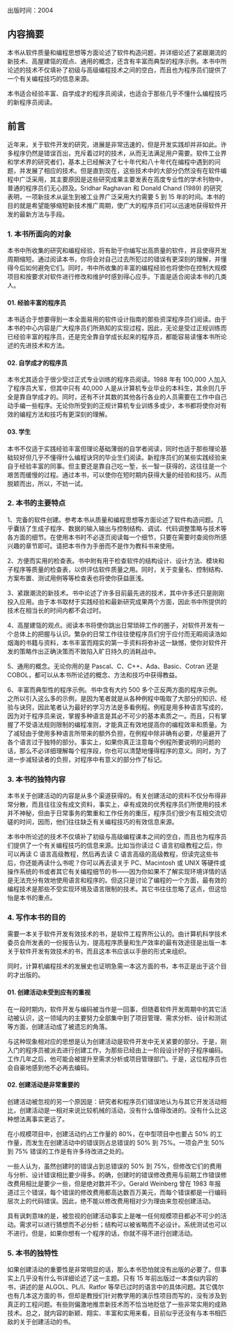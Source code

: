出版时间：2004

## 内容摘要

本书从软件质量和编程思想等方面论述了软件构造问题，并详细论述了紧跟潮流的新技术、高屋建瓴的观点、通用的概念，还含有丰富而典型的程序示例。本书中所论述的技术不仅填补了初级与高级编程技术之间的空白，而且也为程序员们提供了一个有关编程技巧的信息来源。

本书适合经验丰富、自学成才的程序员阅读，也适合于那些几乎不懂什么编程技巧的新程序员阅读。

## 前言

近年来，关于软件开发的研究，进展是非常迅速的，但是开发实践却并非如此。许多程序仍然是错误百出，充斥着过时的技术，从而无法满足用户需要。软件工业界和学术界的研究者们，基本上已经解決了七十年代和八十年代在编程中遇到的问题，并发展了相应的技术。但是直到现在，这些技术中的大部分仍然没有在软件编程中广泛采用，其主要原因是这些研究成果主要发表在高度专业性的学术刊物中，普通的程序员们无心顾及。Sridhar Raghavan 和 Donald Chand (1989) 的研究表明，一项新技术从诞生到被工业界广泛采用大约需要 5 到 15 年的时间。本书的目的就是希望能够缩短新技术推广周期，使广大的程序员们可以迅速地获得软件开发的最新方法与手段。

### 1. 本书所面向的对象

本书中所收集的研究和编程经验，将有助于你编写出高质量的软件，并且使得开发周期缩短。通过阅读本书，你将会对自己过去所犯过的错误有更深刻的理解，并懂得今后如何避免它们。同时，书中所收集的丰富的编程经验也将使你在控制大规模项目和按要求对软件进行修改和维护时感到得心应手。下面是适合阅读本书的几类人。

#### 01. 经验丰富的程序员

本书适合于想要得到一本全面易用的软件设计指南的那些资深程序员们阅读。由于本书的中心内容是广大程序员们所熟知的实现过程，因此，无论是受过正规训练而已经验丰富的程序员，还是完全靠自学成长起来的程序员，都能容易读懂本书所论述的先进技术和方法。

#### 02. 自学成才的程序员

本书尤其适合于很少受过正式专业训练的程序员阅读。1988 年有 100,000 人加入了程序员大军，但其中只有 40,000 人是从计算机专业毕业的本科生，其余则几乎全是靠自学成才的。同时，还有不计其数的其他各行各业的人员需要在工作中自己动手编一些程序。无论你所受到的正规计算机专业训练多或少，本书都将使你对有效的编程方法和技巧有更深刻的理解。

#### 03. 学生

本书不仅适于实践经验丰富但理论基础薄弱的自学者阅读，同时也适于那些理论基础较好但几乎不懂得什么编程诀窍的毕业生们阅读。新程序员们的某些实践经验来自于经验丰富的同事。但主要还是靠自己吃一堑，长一智一获得的，这往往是一个艰苦而缓慢的过程。通过本书，可以使你在短时期内获得大量的经验和技巧，从而脱颖而出，所以，不妨一试。

### 2. 本书的主要特点

1、完备的软件创建。参考本书从质量和编程思想等方面论述了软件构造问题。几乎囊括了生成子程序、数据的输入输出与控制结构、调试、代码调整策略与技术等各方面的细节。在使用本书时不必逐页阅读每一个细节，只要在需要时查阅你所感兴趣的章节即可。请把本书作为手册而不是作为教科书来使用。

2、方便而实用的检查表。书中附有用于检查软件的结构设计、设计方法、模块和子程序等质量的检查表，以供评估软件质量之用。同时，关于变量名、控制结构、方案布置、测试用例等等检查表也将使你获益匪浅。

3、紧跟潮流的新技术。书中论述了许多目前最先进的技术，其中许多还只是刚刚投入应用。由于本书取材于实践经验和最新研究成果两个方面，因此书中所提供的技术在相当长的时间内都不会过时。

4、高屋建瓴的观点。阅读本书将使你跳出日常琐碎工作的圈子，对软件开发有一个总体上的把握与认识。繁杂的日常工作往往使程序员们穷于应付而无暇阅读浩如烟海的书籍与资料，本书丰富而翔实的第一手资料将弥补这一缺憾，使你对软件开发的策略作出正确決策而不致陷入旷日持久的消耗战中。

5、通用的概念。无论你用的是 Pascal、C、C++、Ada、Basic、Cotran 还是 COBOL，都可以从本书所论述的概念、方法和技巧中获得教益。

6、丰富而典型性的程序示例。书中含有大约 500 多个正反两方面的程序示例。之所以引入这么多的示例，是因为笔者就是从各种例程中吸取了大部分的知识、经验与诀窍，因此笔者认为最好的学习方法是多看例程。例程是用多种语言写成的，因为对于程序员来说，掌握多种语言是其必不可少的基本素质之一。而且，只有掌握了不受语法规则限制的编程准则，才能真正有效地提高你的编程效率和质量。为了减轻由于使用多种语言所带来的额外负担，在例程中除非确有必要，尽量避开了各个语言过于独特的部分。事实上，如果你真正注意每个例程所要说明的问题的话，那么不必详细理解每个程序段，你也可以清楚地懂得程序的意义。同时，为了进一步减轻读者的负担，对程序中有意义的部分作了标记。

### 3. 本书的独特内容

本书关于创建活动的内容是从多个渠道获得的。有关创建活动的资料不仅分布得非常分散，而且往往没有成文资料，事实上，卓有成效的优秀程序员们所使用的技术并不神秘，但由于日常事务的繁重和工作任务的重压，程序员们很少有互相交流切磋的时间，因而，他们往往缺乏有关编程技巧的有效信息来源。

本书中所论述的技术不仅填补了初级与高级编程课本之间的空白，而且也为程序员们提供了一个有关编程技巧的信息来源。比如当你读过 C 语言初级教程之后，你可以再读 C 语言高级教程，然后再去读 C 语言高级的高级教程，但读完这些书后，你还能再读什么书呢？你可以再去读关于 PC、Macintosh 或 UNIX 等硬件或操作系统的书或者其它有关编程细节的书——因为你如果不了解实现环境详情的话是无法充分有效地使用语言和程序的。但这只是讨论了编程的一个方面，最有效的编程技术是那些不受实现环境及语言限制的技术。其它书往往忽略了这点，但这恰怡是本书的重点。

### 4. 写作本书的目的

需要一本关于软件开发有效技术的书，是软件工程界所公认的。由计算机科学技术委员会所发表的一份报告认为，提高程序质量和生产效率的最有效途径是出版一本关于软件开发有效技术的书，而且这本书应该以手册的形式来组织。

同时，计算机编程技术的发展史也证明急需一本这方面的书，本书正是出于这个目的才出版的。

#### 01. 创建活动未受到应有的重视

在一段时期内，软件开发与编码被当作是一回事，但随着软件开发周期中的其它活动被认识，这一领域内的主要努力全部集中到了项目管理、需求分析、设计和测试等方面，创建活动成了被遗忘的角落。

与这种现象相对应的思想是认为创建活动是软件开发中无关紧要的部分。于是，刚入门的程序员被派去进行创建工作，为那些已经由上一阶段设计好的子程序编码。工作几年之后，他可能会被提升至需求分析或项目管理部门。于是，这位程序员也会自豪地感到他不必再去编码。

#### 02. 创建活动是非常重要的

创建活动被忽视的另一个原因是：研究者和程序员们错误地认为与其它开发活动相比，创建活动是一相对来说比较机械的活动，没有什么值得改进的。没有什么比这种想法离事实更远了。

在小规模项目中，创建活动约占工作量的 80%，在中型项目中也要占 50% 的工作量，而发生在创建活动中的错误则占总错误的 50% 到 75%。一项会产生 50% 到 75% 错误的工作是有许多待改进之处的。

一些人认为，虽然创建时的错误占到总错误的 50% 到 75%，但修改它们的费用与分析、设计错误相比要少得多。的确，创建时的错误修改费用与前期工作错误修改费用相比是要少ー些，但是绝对数并不少。Gerald Weinberg 曾在 1983 年报道过三个错误，每个错误的修改费用都高达数百万美元，而每个错误都是一行编码层次上的代码错误。因此，绝不能以修改费用相对少为理由来忽视创建活动。

具有讽刺意味的是，被忽视的创建活动事实上是唯一任何规模项目都必不可少的活动。需求可以进行猜想而不必分析；结构可以被省略而不必设计。系统测试也可以不进行。但是，如果你想有一个程序的话，你就不得不进行创建活动。

### 5. 本书的独特性

如果创建活动的重要性是非常明显的话，那么本书恐怕就没有出版的必要了。但事实上几乎没有什么书详细论述了这一主题。只有 15 年前出版过一本类似内容的书，讲述的是 ALGOL、PL/I、Ratfor 等早已过时的语言中的具体问题。其它偶尔也有几本这方面的书，但却是教授们针对教学用的演示性项目而写的，没有涉及到真正的工程问题。有些则偏激地推祟新技术而不恰当地贬低了一些非常实用的成熟技术。总之，就内容的新颖、翔实、丰富和实用来看，目前似乎还没有与本书相匹敌的关于创建活动的书。

